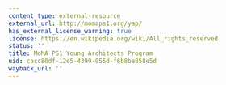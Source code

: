```yaml
---
content_type: external-resource
external_url: http://momaps1.org/yap/
has_external_license_warning: true
license: https://en.wikipedia.org/wiki/All_rights_reserved
status: ''
title: MoMA PS1 Young Architects Program
uid: cacc80df-12e5-4399-955d-f6b8be858e5d
wayback_url: ''
---
```

